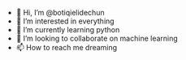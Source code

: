 - 👋 Hi, I’m @botiqielidechun
- 👀 I’m interested in everything
- 🌱 I’m currently learning python
- 💞️ I’m looking to collaborate on machine learning
- 📫 How to reach me dreaming

<!---
botiqielidechun/botiqielidechun is a ✨ special ✨ repository because its `README.md` (this file) appears on your GitHub profile.
You can click the Preview link to take a look at your changes.
--->
